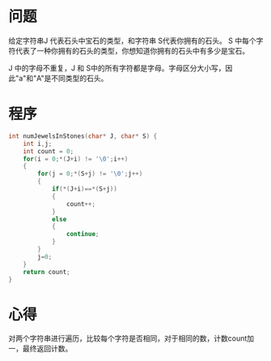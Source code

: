 # 问题
 给定字符串J 代表石头中宝石的类型，和字符串 S代表你拥有的石头。 S 中每个字符代表了一种你拥有的石头的类型，你想知道你拥有的石头中有多少是宝石。

J 中的字母不重复，J 和 S中的所有字符都是字母。字母区分大小写，因此"a"和"A"是不同类型的石头。
# 程序
```C
int numJewelsInStones(char* J, char* S) {
    int i,j;
    int count = 0;
    for(i = 0;*(J+i) != '\0';i++)
    {
        for(j = 0;*(S+j) != '\0';j++)
        {
            if(*(J+i)==*(S+j))
            {
                count++;
            }
            else
            {
                continue;
            }
        }
        j=0;
    }
    return count;
}
```
# 心得
对两个字符串进行遍历，比较每个字符是否相同，对于相同的数，计数count加一，最终返回计数。